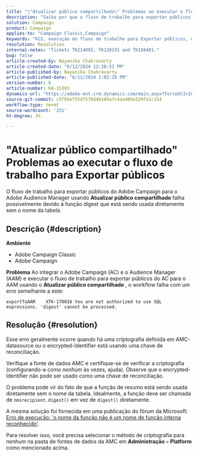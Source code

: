```yaml
---
title: "\"Atualizar público compartilhado\" Problemas ao executar o fluxo de trabalho para Exportar públicos"
description: "Saiba por que o fluxo de trabalho para exportar públicos do Adobe Campaign para o Adobe Audience Manager usando a opção Atualizar público compartilhado falha."
solution: Campaign
product: Campaign
applies-to: "Campaign Classic,Campaign"
keywords: "KCS, execução do fluxo de trabalho para Exportar públicos, de AC para AAM, atividade \"atualizar público compartilhado\", Adobe Campaign Classic, Adobe Campaign"
resolution: Resolution
internal-notes: "Tickets TK214093, TK128191 and TK168481."
bug: false
article-created-by: Nayanika Chakravarty
article-created-date: "6/12/2024 12:38:51 PM"
article-published-by: Nayanika Chakravarty
article-published-date: "6/12/2024 2:02:28 PM"
version-number: 6
article-number: KA-15393
dynamics-url: "https://adobe-ent.crm.dynamics.com/main.aspx?forceUCI=1&pagetype=entityrecord&etn=knowledgearticle&id=9170e7b4-b828-ef11-840b-6045bd0065b6"
source-git-commit: c5f85ef55d7579d4b104a7c4aa409e329fa1c154
workflow-type: tm+mt
source-wordcount: '251'
ht-degree: 3%

---
```


# &quot;Atualizar público compartilhado&quot; Problemas ao executar o fluxo de trabalho para Exportar públicos


O fluxo de trabalho para exportar públicos do Adobe Campaign para o Adobe Audience Manager usando <b>Atualizar público compartilhado</b> falha possivelmente devido à função digest que está sendo usada diretamente sem o nome da tabela.

## Descrição {#description}


<b>Ambiente</b>

- Adobe Campaign Classic
- Adobe Campaign


<b>Problema</b>
Ao integrar o Adobe Campaign (AC) e o Audience Manager (AAM) e executar o fluxo de trabalho para exportar públicos do AC para o AAM usando o <b>Atualizar público compartilhado</b> , o workflow falha com um erro semelhante a este:


```
exportToAAM    XTK-170016 You are not authorized to use SQL expressions. 'digest' cannot be processed.
```



## Resolução {#resolution}


Esse erro geralmente ocorre quando há uma criptografia definida em AMC-datasource ou o encrypted-Identifier está usando uma chave de reconciliação.

Verifique a fonte de dados AMC e certifique-se de verificar a criptografia (configurando-a como *nenhum* às vezes, ajuda). Observe que o encrypted-Identifier não pode ser usado como uma chave de reconciliação.

O problema pode vir do fato de que a função de resumo está sendo usada diretamente sem o nome da tabela. Idealmente, a função deve ser chamada de `nmsrecipient.digest()` em vez de `digest()` diretamente.

A mesma solução foi fornecida em uma publicação do fórum da Microsoft: [Erro de execução: &#39;o nome da função não é um nome de função interna reconhecido&#39;](https://social.msdn.microsoft.com/Forums/sqlserver/en-US/66a6e3db-3ec6-4214-9d2f-a6a532a37db5/execution-error-the-function-name-is-not-a-recognized-builtin-function-name?forum=sqldatabaseengine).

Para resolver isso, você precisa selecionar o método de criptografia para *nenhum* na pasta de fontes de dados da AMC em <b>Administração</b> `>`  <b>Platform</b> como mencionado acima.

